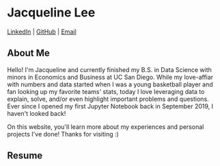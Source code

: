 # Jacqueline Lee

[LinkedIn](https://www.linkedin.com/in/jacqueline-kc-lee/)  |  [GitHub](https://github.com/jacquelinekclee)  |  [Email](mailto:jacquelinekclee@yahoo.com)

## About Me

Hello! I'm Jacqueline and currently finished my B.S. in Data Science with minors in Economics and Business at UC San Diego. 
While my love-affiar with numbers and data started when I was a young basketball player and fan looking up my favorite teams' stats, today I love leveraging data to explain, solve, and/or even highlight important problems and questions. 
Ever since I opened my first Jupyter Notebook back in September 2019, I haven't looked back!

On this website, you'll learn more about my experiences and personal projects I've done! Thanks for visiting :)

## Resume

